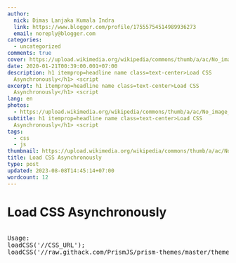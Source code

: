 ```yaml
---
author:
  nick: Dimas Lanjaka Kumala Indra
  link: https://www.blogger.com/profile/17555754514989936273
  email: noreply@blogger.com
categories:
  - uncategorized
comments: true
cover: https://upload.wikimedia.org/wikipedia/commons/thumb/a/ac/No_image_available.svg/2048px-No_image_available.svg.png
date: 2020-01-21T00:39:00.001+07:00
description: h1 itemprop=headline name class=text-center>Load CSS
  Asynchronously</h1> <script
excerpt: h1 itemprop=headline name class=text-center>Load CSS
  Asynchronously</h1> <script
lang: en
photos:
  - https://upload.wikimedia.org/wikipedia/commons/thumb/a/ac/No_image_available.svg/2048px-No_image_available.svg.png
subtitle: h1 itemprop=headline name class=text-center>Load CSS
  Asynchronously</h1> <script
tags:
  - css
  - js
thumbnail: https://upload.wikimedia.org/wikipedia/commons/thumb/a/ac/No_image_available.svg/2048px-No_image_available.svg.png
title: Load CSS Asynchronously
type: post
updated: 2023-08-08T14:45:14+07:00
wordcount: 12
---
```


<h1 itemprop="headline name" class="text-center">Load CSS Asynchronously</h1>  <script src="https://emgithub.com/embed.js?target=https%3A%2F%2Fgithub.com%2Fdimaslanjaka%2FWeb-Manajemen%2Fblob%2Fmaster%2Fjs%2Floadcss.js&style=github&showBorder=on&showLineNumbers=on&showFileMeta=on&showCopy=on"></script></script><pre class="alert alert-info" lang="js"><br>Usage: <br>loadCSS('//CSS_URL');<br>loadCSS('//raw.githack.com/PrismJS/prism-themes/master/themes/prism-vs.css');<br></pre>